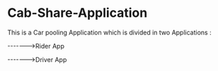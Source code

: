 # Cab-Share-Application

This is a Car pooling Application which is divided in two Applications :

------->Rider App

------->Driver App




